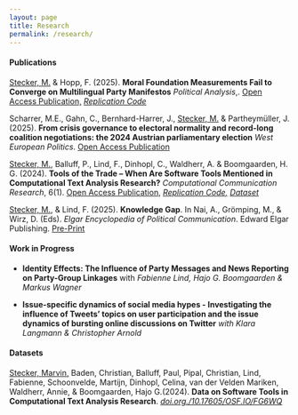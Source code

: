 ```yaml
---
layout: page
title: Research
permalink: /research/
---
```


#### Publications

<u>Stecker, M.</u> & Hopp, F. (2025). **Moral Foundation Measurements Fail to Converge on Multilingual Party Manifestos** *Political Analysis*,. [Open Access Publication,](https://www.doi.org/10.1017/pan.2025.10011) [*Replication Code*](https://www.doi.org/10.7910/DVN/FZVF5X)

Scharrer, M.E., Gahn, C., Bernhard-Harrer, J., <u>Stecker, M.</u> & Partheymüller, J. (2025). **From crisis governance to electoral normality and record-long coalition negotiations: the 2024 Austrian parliamentary election** *West European Politics*. [Open Access Publication](https://www.doi.org/10.1080/01402382.2025.2535021)

<u>Stecker, M.</u>, Balluff, P., Lind, F., Dinhopl, C., Waldherr, A. & Boomgaarden, H. G. (2024). **Tools of the Trade – When Are Software Tools Mentioned in Computational Text Analysis Research?** *Computational Communication Research*, 6(1). [Open Access Publication,](https://doi.org/10.5117/ccr2024.1.6.stec) [*Replication Code,*](https://www.doi.org/10.17605/OSF.IO/4QFYD) [*Dataset*](https://www.doi.org./10.17605/OSF.IO/FG6WQ)

<u>Stecker, M.</u>, & Lind, F. (2025). **Knowledge Gap**. In Nai, A., Grömping, M., & Wirz, D. (Eds). *Elgar Encyclopedia of Political Communication*. Edward Elgar Publishing. [Pre-Print](https://www.researchgate.net/publication/383742116_Knowledge_Gap)

#### Work in Progress

+ **Identity Effects: The Influence of Party Messages and News Reporting on Party-Group Linkages** with _Fabienne Lind, Hajo G. Boomgaarden & Markus Wagner_


+ **Issue-specific dynamics of social media hypes - Investigating the influence of Tweets’ topics on user participation and the issue dynamics of bursting online discussions on Twitter** _with Klara Langmann & Christopher Arnold_

#### Datasets

<u>Stecker, Marvin,</u> Baden, Christian, Balluff, Paul, Pipal, Christian, Lind, Fabienne, Schoonvelde, Martijn, Dinhopl, Celina, van der Velden  Mariken, Waldherr, Annie, & Boomgaarden, Hajo G.(2024). **Data on Software Tools in Computational Text Analysis Research**. [*doi.org./10.17605/OSF.IO/FG6WQ*](https://www.doi.org./10.17605/OSF.IO/FG6WQ)
